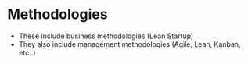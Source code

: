 # Methodologies

* These include business methodologies (Lean Startup)
* They also include management methodologies (Agile, Lean, Kanban, etc..)
